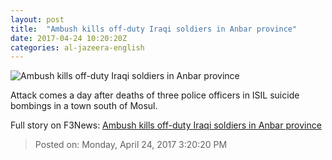 ```yaml
---
layout: post
title:  "Ambush kills off-duty Iraqi soldiers in Anbar province"
date: 2017-04-24 10:20:20Z
categories: al-jazeera-english
---
```


![Ambush kills off-duty Iraqi soldiers in Anbar province](http://www.aljazeera.com/mritems/Images/2017/4/24/88375a7770e04ebf96ddf399cb38e652_18.jpg)

Attack comes a day after deaths of three police officers in ISIL suicide bombings in a town south of Mosul.


Full story on F3News: [Ambush kills off-duty Iraqi soldiers in Anbar province](http://www.f3nws.com/n/jRxbT)

> Posted on: Monday, April 24, 2017 3:20:20 PM
